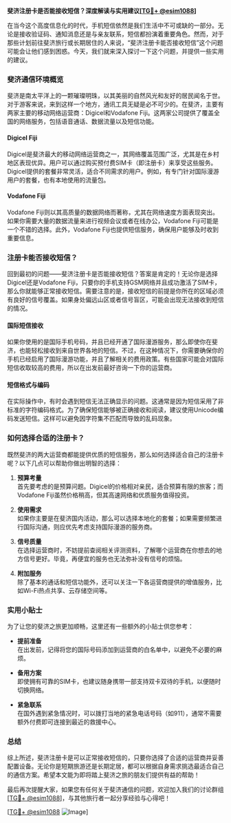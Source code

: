 **斐济注册卡是否能接收短信？深度解读与实用建议[[TG💪+ @esim1088](https://t.me/s/esim1088)]**

在当今这个高度信息化的时代，手机短信依然是我们生活中不可或缺的一部分。无论是接收验证码、通知消息还是与亲友联系，短信都扮演着重要角色。然而，对于那些计划前往斐济旅行或长期居住的人来说，“斐济注册卡能否接收短信”这个问题可能会让他们感到困惑。今天，我们就来深入探讨一下这个问题，并提供一些实用的建议。

### 斐济通信环境概览

斐济是南太平洋上的一颗璀璨明珠，以其美丽的自然风光和友好的居民闻名于世。对于游客来说，来到这样一个地方，通讯工具无疑是必不可少的。在斐济，主要有两家主要的移动网络运营商：Digicel和Vodafone Fiji。这两家公司提供了覆盖全国的网络服务，包括语音通话、数据流量以及短信功能。

#### Digicel Fiji

Digicel是斐济最大的移动网络运营商之一，其网络覆盖范围广泛，尤其是在乡村地区表现优异。用户可以通过购买预付费SIM卡（即注册卡）来享受这些服务。Digicel提供的套餐非常灵活，适合不同需求的用户。例如，有专门针对国际漫游用户的套餐，也有本地使用的流量包。

#### Vodafone Fiji

Vodafone Fiji则以其高质量的数据网络而著称，尤其在网络速度方面表现突出。如果你需要大量的数据流量来进行视频会议或者在线办公，Vodafone Fiji可能是一个不错的选择。此外，Vodafone Fiji也提供短信服务，确保用户能够及时收到重要信息。

### 注册卡能否接收短信？

回到最初的问题——斐济注册卡是否能接收短信？答案是肯定的！无论你是选择Digicel还是Vodafone Fiji，只要你的手机支持GSM网络并且成功激活了SIM卡，那么你就能够正常接收短信。需要注意的是，接收短信的前提是你所在的区域必须有良好的信号覆盖。如果身处偏远山区或者信号盲区，可能会出现无法接收到短信的情况。

#### 国际短信接收

如果你使用的是国际手机号码，并且已经开通了国际漫游服务，那么即使你在斐济，也能轻松接收到来自世界各地的短信。不过，在这种情况下，你需要确保你的手机已经启用了国际漫游功能，并且了解相关的费用政策。有些国家可能会对国际短信收取较高的费用，所以在出发前最好咨询一下你的运营商。

#### 短信格式与编码

在实际操作中，有时会遇到短信无法正确显示的问题。这通常是因为短信采用了非标准的字符编码格式。为了确保短信能够被正确接收和阅读，建议使用Unicode编码发送短信。这样可以避免因字符集不匹配而导致的乱码现象。

### 如何选择合适的注册卡？

既然斐济的两大运营商都能提供优质的短信服务，那么如何选择适合自己的注册卡呢？以下几点可以帮助你做出明智的选择：

1. **预算考量**  
   首先要考虑的是预算问题。Digicel的价格相对亲民，适合预算有限的旅客；而Vodafone Fiji虽然价格稍高，但其高速网络和优质服务值得投资。

2. **使用需求**  
   如果你主要是在斐济国内活动，那么可以选择本地化的套餐；如果需要频繁进行国际沟通，则应优先考虑支持国际漫游的服务商。

3. **信号质量**  
   在选择运营商时，不妨提前查阅相关评测资料，了解哪个运营商在你想去的地方信号更好。毕竟，再便宜的服务也无法弥补没有信号的烦恼。

4. **附加服务**  
   除了基本的通话和短信功能外，还可以关注一下各运营商提供的增值服务，比如Wi-Fi热点共享、云存储空间等。

### 实用小贴士

为了让您的斐济之旅更加顺畅，这里还有一些额外的小贴士供您参考：

- **提前准备**  
  在出发前，记得将您的国际号码添加到运营商的白名单中，以避免不必要的麻烦。
  
- **备用方案**  
  即使拥有可靠的SIM卡，也建议随身携带一部支持双卡双待的手机，以便随时切换网络。

- **紧急联系**  
  在国外遇到紧急情况时，可以拨打当地的紧急电话号码（如911），通常不需要额外付费即可连接到最近的救援中心。

### 总结

综上所述，斐济注册卡是可以正常接收短信的，只要你选择了合适的运营商并妥善配置设备。无论你是短期旅游还是长期定居，都可以根据自身需求挑选最适合自己的通信方案。希望本文能为即将踏上斐济之旅的朋友们提供有益的帮助！

最后再次提醒大家，如果您有任何关于斐济通信的问题，欢迎加入我们的讨论群组[[TG💪+ @esim1088](https://t.me/s/esim1088)]，与其他旅行者一起分享经验与心得吧！

[[TG💪+ @esim1088](https://t.me/s/esim1088) ![Image](https://i.postimg.cc/4NQfJmqS/Snipaste-2025-05-13-00-14-12.png)]